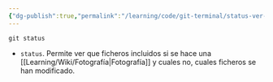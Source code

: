 ```yaml
---
{"dg-publish":true,"permalink":"/learning/code/git-terminal/status-ver-el-estado-del-control-de-versiones-en-git/","created":"2024-03-27T16:18","updated":"2024-03-27T16:18"}
---
```


```shell
git status
```
- `status`. Permite ver que ficheros incluidos si se hace una [[Learning/Wiki/Fotografía\|Fotografía]] y cuales no, cuales ficheros se han modificado.